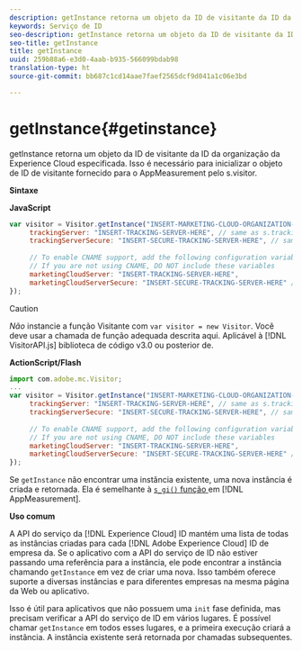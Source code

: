 ```yaml
---
description: getInstance retorna um objeto da ID de visitante da ID da organização da Experience Cloud especificada. Isso é necessário para inicializar o objeto de ID de visitante fornecido para o AppMeasurement pelo s.visitor.
keywords: Serviço de ID
seo-description: getInstance retorna um objeto da ID de visitante da ID da organização da Experience Cloud especificada. Isso é necessário para inicializar o objeto de ID de visitante fornecido para o AppMeasurement pelo s.visitor.
seo-title: getInstance
title: getInstance
uuid: 259b88a6-e3d0-4aab-b935-566099bdab98
translation-type: ht
source-git-commit: bb687c1cd14aae7faef2565dcf9d041a1c06e3bd

---
```



# getInstance{#getinstance}

getInstance retorna um objeto da ID de visitante da ID da organização da Experience Cloud especificada. Isso é necessário para inicializar o objeto de ID de visitante fornecido para o AppMeasurement pelo s.visitor.

**Sintaxe**

**JavaScript**

```js
var visitor = Visitor.getInstance("INSERT-MARKETING-CLOUD-ORGANIZATION-ID-HERE", { 
     trackingServer: "INSERT-TRACKING-SERVER-HERE", // same as s.trackingServer 
     trackingServerSecure: "INSERT-SECURE-TRACKING-SERVER-HERE", // same as s.trackingServerSecure 
 
     // To enable CNAME support, add the following configuration variables 
     // If you are not using CNAME, DO NOT include these variables 
     marketingCloudServer: "INSERT-TRACKING-SERVER-HERE", 
     marketingCloudServerSecure: "INSERT-SECURE-TRACKING-SERVER-HERE" // same as s.trackingServerSecure 
});
```

>[!CAUTION]
>
>*Não* instancie a função Visitante com `var visitor = new Visitor`. Você deve usar a chamada de função adequada descrita aqui. Aplicável à [!DNL VisitorAPI.js] biblioteca de código v3.0 ou posterior de.

**ActionScript/Flash**

```js
import com.adobe.mc.Visitor; 
... 
var visitor = Visitor.getInstance("INSERT-MARKETING-CLOUD-ORGANIZATION-ID-HERE", { 
     trackingServer: "INSERT-TRACKING-SERVER-HERE", // same as s.trackingServer 
     trackingServerSecure: "INSERT-SECURE-TRACKING-SERVER-HERE", // same as s.trackingServerSecure 
 
     // To enable CNAME support, add the following configuration variables 
     // If you are not using CNAME, DO NOT include these variables 
     marketingCloudServer: "INSERT-TRACKING-SERVER-HERE", 
     marketingCloudServerSecure: "INSERT-SECURE-TRACKING-SERVER-HERE" // same as s.trackingServerSecure 
});
```

Se `getInstance` não encontrar uma instância existente, uma nova instância é criada e retornada. Ela é semelhante à [`s_gi()` função ](https://marketing.adobe.com/resources/help/pt_BR/sc/implement/?f=function_s_gi.html) em [!DNL AppMeasurement].

**Uso comum**

A API do serviço da [!DNL Experience Cloud] ID mantém uma lista de todas as instâncias criadas para cada [!DNL Adobe Experience Cloud] ID de empresa da. Se o aplicativo com a API do serviço de ID não estiver passando uma referência para a instância, ele pode encontrar a instância chamando `getInstance` em vez de criar uma nova. Isso também oferece suporte a diversas instâncias e para diferentes empresas na mesma página da Web ou aplicativo.

Isso é útil para aplicativos que não possuem uma `init` fase definida, mas precisam verificar a API do serviço de ID em vários lugares. É possível chamar `getInstance` em todos esses lugares, e a primeira execução criará a instância. A instância existente será retornada por chamadas subsequentes.
